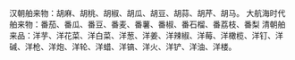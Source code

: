 汉朝舶来物：胡麻、胡桃、胡椒、胡瓜、胡豆、胡蒜、胡芹、胡马。
大航海时代舶来物：番茄、番瓜、番豆、番麦、番薯、番椒、番石榴、番荔枝、番梨
清朝舶来品：洋芋、洋花菜、洋白菜、洋葱、洋姜、洋辣椒、洋莓、洋橄榄、洋钉、洋碱、洋枪、洋炮、洋轮、洋蜡、洋镐、洋火、洋铲、洋油、洋楼。